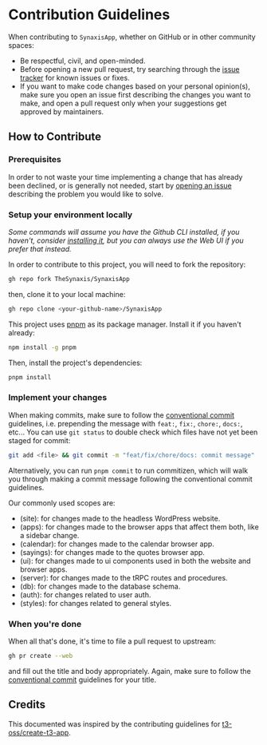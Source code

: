# Contribution Guidelines

When contributing to `SynaxisApp`, whether on GitHub or in other community spaces:

- Be respectful, civil, and open-minded.
- Before opening a new pull request, try searching through the [issue tracker](https://github.com/TheSynaxis/SynaxisApp/issues) for known issues or fixes.
- If you want to make code changes based on your personal opinion(s), make sure you open an issue first describing the changes you want to make, and open a pull request only when your suggestions get approved by maintainers.

## How to Contribute

### Prerequisites

In order to not waste your time implementing a change that has already been declined, or is generally not needed, start by [opening an issue](https://github.com/TheSynaxis/SynaxisApp/issues/new/choose) describing the problem you would like to solve.

### Setup your environment locally

_Some commands will assume you have the Github CLI installed, if you haven't, consider [installing it](https://github.com/cli/cli#installation), but you can always use the Web UI if you prefer that instead._

In order to contribute to this project, you will need to fork the repository:

```bash
gh repo fork TheSynaxis/SynaxisApp
```

then, clone it to your local machine:

```bash
gh repo clone <your-github-name>/SynaxisApp
```

This project uses [pnpm](https://pnpm.io) as its package manager. Install it if you haven't already:

```bash
npm install -g pnpm
```

Then, install the project's dependencies:

```bash
pnpm install
```

### Implement your changes

When making commits, make sure to follow the [conventional commit](https://www.conventionalcommits.org/en/v1.0.0/) guidelines, i.e. prepending the message with `feat:`, `fix:`, `chore:`, `docs:`, etc... You can use `git status` to double check which files have not yet been staged for commit:

```bash
git add <file> && git commit -m "feat/fix/chore/docs: commit message"
```

Alternatively, you can run `pnpm commit` to run commitizen, which will walk you through making a commit message following the conventional commit guidelines.

Our commonly used scopes are:

- (site): for changes made to the headless WordPress website.
- (apps): for changes made to the browser apps that affect them both, like a sidebar change.
- (calendar): for changes made to the calendar browser app.
- (sayings): for changes made to the quotes browser app.
- (ui): for changes made to ui components used in both the website and browser apps.
- (server): for changes made to the tRPC routes and procedures.
- (db): for changes made to the database schema.
- (auth): for changes related to user auth.
- (styles): for changes related to general styles.

### When you're done

When all that's done, it's time to file a pull request to upstream:

```bash
gh pr create --web
```

and fill out the title and body appropriately. Again, make sure to follow the [conventional commit](https://www.conventionalcommits.org/en/v1.0.0/) guidelines for your title.

## Credits

This documented was inspired by the contributing guidelines for [t3-oss/create-t3-app](https://github.com/t3-oss/create-t3-app/blob/main/CONTRIBUTING.md).
